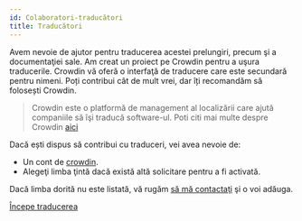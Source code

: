 ```yaml
---
id: Colaboratori-traducători
title: Traducători
---
```


Avem nevoie de ajutor pentru traducerea acestei prelungiri, precum şi a documentaţiei sale. Am creat un proiect pe Crowdin pentru a uşura traducerile. Crowdin vă oferă o interfaţă de traducere care este secundară pentru nimeni. Poți contribui cât de mult vrei, dar îți recomandăm să folosești Crowdin.

> Crowdin este o platformă de management al localizării care ajută companiile să îşi traducă software-ul. Poti citi mai multe despre Crowdin [aici](https://support.crowdin.com/crowdin-intro/)

Dacă ești dispus să contribui cu traduceri, vei avea nevoie de:

* Un cont de [crowdin](https://crowdin.com/project/phpbb-ext-sitemaker).
* Alegeţi limba ţintă dacă există altă solicitare pentru a fi activată.

Dacă limba dorită nu este listată, vă rugăm [să mă contactaţi](https://crowdin.com/profile/blitze) şi o voi adăuga.

[Începe traducerea](https://crowdin.com/project/phpbb-ext-sitemaker)
